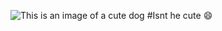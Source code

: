 ![This is an image of a cute dog](https://media-be.chewy.com/wp-content/uploads/2022/09/27095535/cute-dogs-pembroke-welsh-corgi.jpg)
#Isnt he cute 😄
